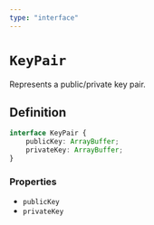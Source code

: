 ```yaml
---
type: "interface"
---
```


# `KeyPair`

Represents a public/private key pair.

## Definition

```ts
interface KeyPair {
	publicKey: ArrayBuffer;
	privateKey: ArrayBuffer;
}
```

### Properties

- `publicKey`
- `privateKey`

